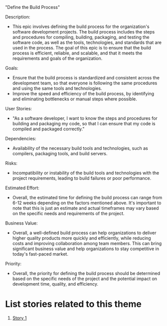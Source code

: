 "Define the Build Process"

Description: 
-  This epic involves defining the build process for the organization's software development projects. The build 
process includes the steps and procedures for compiling, building, packaging, and testing the software code, as well 
as the tools, technologies, and standards that are used in the process. The goal of this epic is to ensure that the 
build process is efficient, reliable, and scalable, and that it meets the requirements and goals of the organization.



Goals: 
- Ensure that the build process is standardized and consistent across the development team, so that everyone is 
following the same procedures and using the same tools and technologies.
- Improve the speed and efficiency of the build process, by identifying and eliminating bottlenecks or manual 
steps where possible.

User Stories: 
- "As a software developer, I want to know the steps and procedures for building and packaging my code, so that I can 
ensure that my code is compiled and packaged correctly."

Dependencies: 
- Availability of the necessary build tools and technologies, such as compilers, packaging tools, and build servers.

Risks: 
- Incompatibility or instability of the build tools and technologies with the project requirements, leading to build failures or poor performance.

Estimated Effort: 
- Overall, the estimated time for defining the build process can range from 6-12 weeks depending on the 
factors mentioned above. It's important to note that this is just an estimate and actual timeframes may vary 
based on the specific needs and requirements of the project.

Business Value:
- Overall, a well-defined build process can help organizations to deliver higher quality products more quickly and 
efficiently, while reducing costs and improving collaboration among team members. This can bring significant business 
value and help organizations to stay competitive in today's fast-paced market.

Priority: 
- Overall, the priority for defining the build process should be determined based on the specific needs of the project 
and the potential impact on development time, quality, and efficiency.

# List stories related to this theme
1. [Story 1](../Stories/Story_1_DevOps.md)






